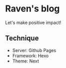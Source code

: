 # Raven's blog
Let's make positive impact!

## Technique
- Server: Github Pages
- Framework: Hexo
- Theme: Next
